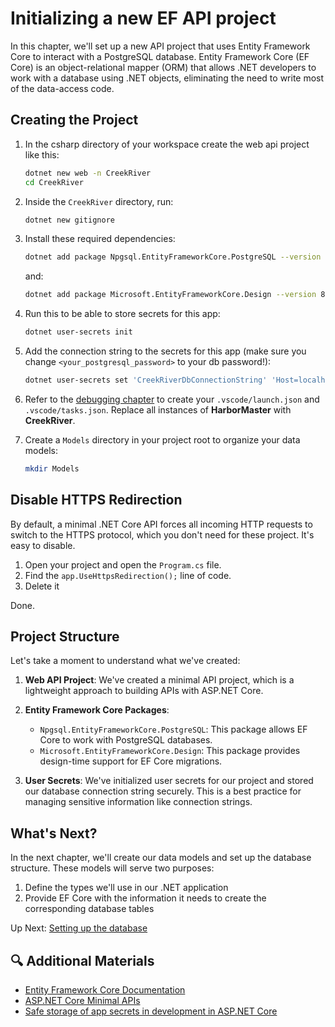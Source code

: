 # Initializing a new EF API project

In this chapter, we'll set up a new API project that uses Entity Framework Core to interact with a PostgreSQL database. Entity Framework Core (EF Core) is an object-relational mapper (ORM) that allows .NET developers to work with a database using .NET objects, eliminating the need to write most of the data-access code.

## Creating the Project

1. In the csharp directory of your workspace create the web api project like this:
   ```bash
   dotnet new web -n CreekRiver
   cd CreekRiver
   ```

2. Inside the `CreekRiver` directory, run:
   ```bash
   dotnet new gitignore
   ```

3. Install these required dependencies:
   ```bash
   dotnet add package Npgsql.EntityFrameworkCore.PostgreSQL --version 8.0
   ```
   and:
   ```bash
   dotnet add package Microsoft.EntityFrameworkCore.Design --version 8.0
   ```

4. Run this to be able to store secrets for this app:
   ```bash
   dotnet user-secrets init
   ```

5. Add the connection string to the secrets for this app (make sure you change `<your_postgresql_password>` to your db password!):
   ```bash
   dotnet user-secrets set 'CreekRiverDbConnectionString' 'Host=localhost;Port=5432;Username=postgres;Password=<your_postgresql_password>;Database=CreekRiver'
   ```

6. Refer to the [debugging chapter](../../book-1-csharp-sql/chapters/debugging-csharp.md) to create your `.vscode/launch.json` and `.vscode/tasks.json`. Replace all instances of **HarborMaster** with **CreekRiver**.

7. Create a `Models` directory in your project root to organize your data models:
   ```bash
   mkdir Models
   ```

## Disable HTTPS Redirection

By default, a minimal .NET Core API forces all incoming HTTP requests to switch to the HTTPS protocol, which you don't need for these project. It's easy to disable.

1. Open your project and open the `Program.cs` file.
2. Find the `app.UseHttpsRedirection();` line of code.
3. Delete it

Done.

## Project Structure

Let's take a moment to understand what we've created:

1. **Web API Project**: We've created a minimal API project, which is a lightweight approach to building APIs with ASP.NET Core.

2. **Entity Framework Core Packages**:
   - `Npgsql.EntityFrameworkCore.PostgreSQL`: This package allows EF Core to work with PostgreSQL databases.
   - `Microsoft.EntityFrameworkCore.Design`: This package provides design-time support for EF Core migrations.

3. **User Secrets**: We've initialized user secrets for our project and stored our database connection string securely. This is a best practice for managing sensitive information like connection strings.

## What's Next?

In the next chapter, we'll create our data models and set up the database structure. These models will serve two purposes:
1. Define the types we'll use in our .NET application
2. Provide EF Core with the information it needs to create the corresponding database tables

Up Next: [Setting up the database](./creek-river-models.md)

## 🔍 Additional Materials

- [Entity Framework Core Documentation](https://docs.microsoft.com/en-us/ef/core/)
- [ASP.NET Core Minimal APIs](https://docs.microsoft.com/en-us/aspnet/core/fundamentals/minimal-apis)
- [Safe storage of app secrets in development in ASP.NET Core](https://docs.microsoft.com/en-us/aspnet/core/security/app-secrets)
